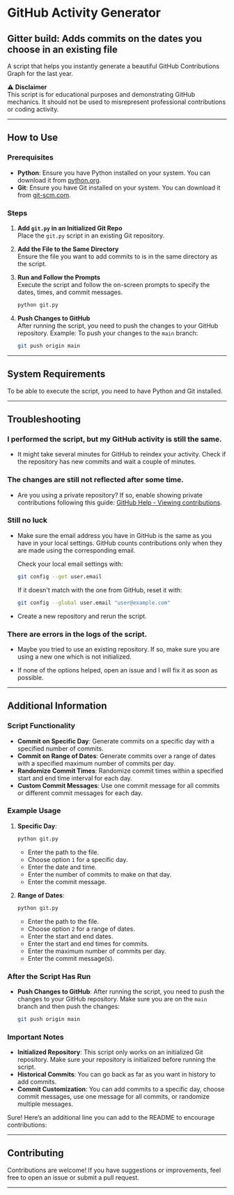 # GitHub Activity Generator

## Gitter build: Adds commits on the dates you choose in an existing file

A script that helps you instantly generate a beautiful GitHub Contributions Graph for the last year.

⚠ **Disclaimer**  
This script is for educational purposes and demonstrating GitHub mechanics. It should not be used to misrepresent professional contributions or coding activity.

---

## How to Use

### Prerequisites

- **Python**: Ensure you have Python installed on your system. You can download it from [python.org](https://www.python.org/).
- **Git**: Ensure you have Git installed on your system. You can download it from [git-scm.com](https://git-scm.com/).

### Steps

1. **Add `git.py` in an Initialized Git Repo**  
   Place the `git.py` script in an existing Git repository.

2. **Add the File to the Same Directory**  
   Ensure the file you want to add commits to is in the same directory as the script.

3. **Run and Follow the Prompts**  
   Execute the script and follow the on-screen prompts to specify the dates, times, and commit messages.
   ```bash
   python git.py
   ```

4. **Push Changes to GitHub**  
   After running the script, you need to push the changes to your GitHub repository.
Example: To push your changes to the `main` branch:
   ```bash
   git push origin main
   ```

---

## System Requirements

To be able to execute the script, you need to have Python and Git installed.

---

## Troubleshooting

### I performed the script, but my GitHub activity is still the same.

- It might take several minutes for GitHub to reindex your activity. Check if the repository has new commits and wait a couple of minutes.

### The changes are still not reflected after some time.

- Are you using a private repository? If so, enable showing private contributions following this guide: [GitHub Help - Viewing contributions](https://docs.github.com/en/github/setting-up-and-managing-your-github-profile/viewing-contributions).

### Still no luck

- Make sure the email address you have in GitHub is the same as you have in your local settings. GitHub counts contributions only when they are made using the corresponding email.

  Check your local email settings with:
  ```bash
  git config --get user.email
  ```

  If it doesn't match with the one from GitHub, reset it with:
  ```bash
  git config --global user.email "user@example.com"
  ```

- Create a new repository and rerun the script.

### There are errors in the logs of the script.

- Maybe you tried to use an existing repository. If so, make sure you are using a new one which is not initialized.

- If none of the options helped, open an issue and I will fix it as soon as possible.

---

## Additional Information

### Script Functionality

- **Commit on Specific Day**: Generate commits on a specific day with a specified number of commits.
- **Commit on Range of Dates**: Generate commits over a range of dates with a specified maximum number of commits per day.
- **Randomize Commit Times**: Randomize commit times within a specified start and end time interval for each day.
- **Custom Commit Messages**: Use one commit message for all commits or different commit messages for each day.

### Example Usage

1. **Specific Day**:
   ```bash
   python git.py
   ```
   - Enter the path to the file.
   - Choose option `1` for a specific day.
   - Enter the date and time.
   - Enter the number of commits to make on that day.
   - Enter the commit message.

2. **Range of Dates**:
   ```bash
   python git.py
   ```
   - Enter the path to the file.
   - Choose option `2` for a range of dates.
   - Enter the start and end dates.
   - Enter the start and end times for commits.
   - Enter the maximum number of commits per day.
   - Enter the commit message(s).

### After the Script Has Run

- **Push Changes to GitHub**:
  After running the script, you need to push the changes to your GitHub repository. Make sure you are on the `main` branch and then push the changes:
  ```bash
  git push origin main
  ```

### Important Notes

- **Initialized Repository**: This script only works on an initialized Git repository. Make sure your repository is initialized before running the script.
- **Historical Commits**: You can go back as far as you want in history to add commits.
- **Commit Customization**: You can add commits to a specific day, choose commit messages, use one message for all commits, or randomize multiple messages.

Sure! Here’s an additional line you can add to the README to encourage contributions:

---

## Contributing

 Contributions are welcome! If you have suggestions or improvements, feel free to open an issue or submit a pull request.

---